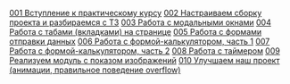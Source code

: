 

[001 Вступление к практическому курсу](001%20Вступление%20к%20практическому%20курсу.md)
[002 Настраиваем сборку проекта и разбираемся с ТЗ](002%20Настраиваем%20сборку%20проекта%20и%20разбираемся%20с%20ТЗ.md)
[003 Работа с модальными окнами](003%20Работа%20с%20модальными%20окнами.md)
[004 Работа с табами (вкладками) на странице](004%20Работа%20с%20табами%20(вкладками)%20на%20странице.md)
[005 Работа с формами отправки данных](005%20Работа%20с%20формами%20отправки%20данных.md)
[006 Работа с формой-калькулятором, часть 1](006%20Работа%20с%20формой-калькулятором,%20часть%201.md)
[007 Работа с формой-калькулятором, часть 2](007%20Работа%20с%20формой-калькулятором,%20часть%202.md)
[008 Работа с таймером](008%20Работа%20с%20таймером.md)
[009 Реализуем модуль с показом изображений](009%20Реализуем%20модуль%20с%20показом%20изображений.md)
[010 Улучшаем наш проект (анимации, правильное поведение overflow)](010%20Улучшаем%20наш%20проект%20(анимации,%20правильное%20поведение%20overflow).md)

